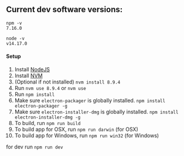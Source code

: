 ## Current dev software versions:
```
npm -v
7.16.0

node -v
v14.17.0
```

#### Setup
1. Install [NodeJS](https://nodejs.org/en/)
2. Install [NVM](https://github.com/creationix/nvm)
3. (Optional if not installed) `nvm install 8.9.4`
4. Run `nvm use 8.9.4` or `nvm use`
5. Run `npm install`
6. Make sure `electron-packager` is globally installed. `npm install electron-packager -g`
7. Make sure `electron-installer-dmg` is globally installed. `npm install electron-installer-dmg -g`
8. To build, run `npm run build`
9. To build app for OSX, run `npm run darwin` (for OSX)
10. To build app for Windows, run `npm run win32` (for Windows)

for dev run `npm run dev`
